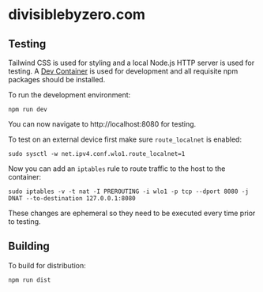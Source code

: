 # divisiblebyzero.com

## Testing

Tailwind CSS is used for styling and a local Node.js HTTP server is used for testing. A [Dev Container](https://code.visualstudio.com/docs/devcontainers/containers) is used for development and all requisite npm packages should be installed.

To run the development environment:

    npm run dev

You can now navigate to http://localhost:8080 for testing.

To test on an external device first make sure `route_localnet` is enabled:

    sudo sysctl -w net.ipv4.conf.wlo1.route_localnet=1

Now you can add an `iptables` rule to route traffic to the host to the container:

    sudo iptables -v -t nat -I PREROUTING -i wlo1 -p tcp --dport 8080 -j DNAT --to-destination 127.0.0.1:8080

These changes are ephemeral so they need to be executed every time prior to testing.

## Building

To build for distribution:

    npm run dist
